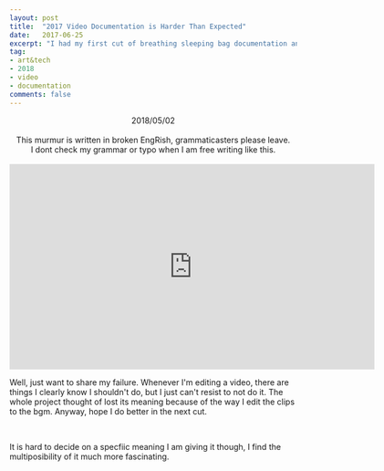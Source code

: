```yaml
---
layout: post
title:  "2017 Video Documentation is Harder Than Expected"
date:   2017-06-25
excerpt: "I had my first cut of breathing sleeping bag documentation and it was terrible. Lesson Learned."
tag:
- art&tech
- 2018
- video
- documentation
comments: false
---
```

<center> 2018/05/02 </center>
<br>
<center> This murmur is written in broken EngRish, grammaticasters please leave. </center>
<center> I dont check my grammar or typo when I am free writing like this. </center>
<br>

<iframe src="https://player.vimeo.com/video/267367435" width="640" height="360" frameborder="0" webkitallowfullscreen mozallowfullscreen allowfullscreen></iframe>

<br>

Well, just want to share my failure. Whenever I'm editing a video, there are things I clearly know I shouldn't do, but I just can't resist to not do it. The whole project thought of lost its meaning because of the way I edit the clips to the bgm.  Anyway, hope I do better in the next cut. 

<br>

It is hard to decide on a specfiic meaning I am giving it though, I find the multiposibility of it much more fascinating. 



